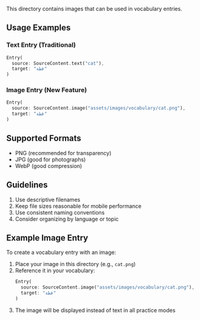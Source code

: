This directory contains images that can be used in vocabulary entries.

## Usage Examples

### Text Entry (Traditional)
```dart
Entry(
  source: SourceContent.text("cat"),
  target: "قطة"
)
```

### Image Entry (New Feature)
```dart
Entry(
  source: SourceContent.image("assets/images/vocabulary/cat.png"),
  target: "قطة"
)
```

## Supported Formats

- PNG (recommended for transparency)
- JPG (good for photographs)
- WebP (good compression)

## Guidelines

1. Use descriptive filenames
2. Keep file sizes reasonable for mobile performance
3. Use consistent naming conventions
4. Consider organizing by language or topic

## Example Image Entry

To create a vocabulary entry with an image:

1. Place your image in this directory (e.g., `cat.png`)
2. Reference it in your vocabulary:
   ```dart
   Entry(
     source: SourceContent.image("assets/images/vocabulary/cat.png"),
     target: "قطة"
   )
   ```
3. The image will be displayed instead of text in all practice modes 
